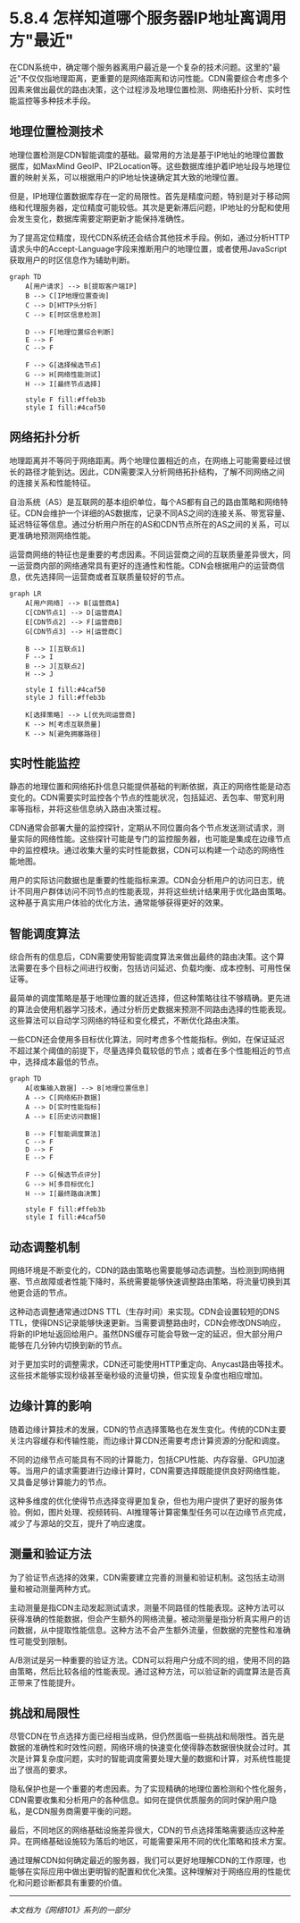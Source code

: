 # 5.8.4 怎样知道哪个服务器IP地址离调用方"最近"

在CDN系统中，确定哪个服务器离用户最近是一个复杂的技术问题。这里的"最近"不仅仅指地理距离，更重要的是网络距离和访问性能。CDN需要综合考虑多个因素来做出最优的路由决策，这个过程涉及地理位置检测、网络拓扑分析、实时性能监控等多种技术手段。

## 地理位置检测技术

地理位置检测是CDN智能调度的基础。最常用的方法是基于IP地址的地理位置数据库，如MaxMind GeoIP、IP2Location等。这些数据库维护着IP地址段与地理位置的映射关系，可以根据用户的IP地址快速确定其大致的地理位置。

但是，IP地理位置数据库存在一定的局限性。首先是精度问题，特别是对于移动网络和代理服务器，定位精度可能较低。其次是更新滞后问题，IP地址的分配和使用会发生变化，数据库需要定期更新才能保持准确性。

为了提高定位精度，现代CDN系统还会结合其他技术手段。例如，通过分析HTTP请求头中的Accept-Language字段来推断用户的地理位置，或者使用JavaScript获取用户的时区信息作为辅助判断。

```mermaid
graph TD
    A[用户请求] --> B[提取客户端IP]
    B --> C[IP地理位置查询]
    C --> D[HTTP头分析]
    C --> E[时区信息检测]
    
    D --> F[地理位置综合判断]
    E --> F
    C --> F
    
    F --> G[选择候选节点]
    G --> H[网络性能测试]
    H --> I[最终节点选择]
    
    style F fill:#ffeb3b
    style I fill:#4caf50
```

## 网络拓扑分析

地理距离并不等同于网络距离。两个地理位置相近的点，在网络上可能需要经过很长的路径才能到达。因此，CDN需要深入分析网络拓扑结构，了解不同网络之间的连接关系和性能特征。

自治系统（AS）是互联网的基本组织单位，每个AS都有自己的路由策略和网络特征。CDN会维护一个详细的AS数据库，记录不同AS之间的连接关系、带宽容量、延迟特征等信息。通过分析用户所在的AS和CDN节点所在的AS之间的关系，可以更准确地预测网络性能。

运营商网络的特征也是重要的考虑因素。不同运营商之间的互联质量差异很大，同一运营商内部的网络通常具有更好的连通性和性能。CDN会根据用户的运营商信息，优先选择同一运营商或者互联质量较好的节点。

```mermaid
graph LR
    A[用户网络] --> B[运营商A]
    C[CDN节点1] --> D[运营商A]
    E[CDN节点2] --> F[运营商B]
    G[CDN节点3] --> H[运营商C]
    
    B --> I[互联点1]
    F --> I
    B --> J[互联点2]
    H --> J
    
    style I fill:#4caf50
    style J fill:#ffeb3b
    
    K[选择策略] --> L[优先同运营商]
    K --> M[考虑互联质量]
    K --> N[避免拥塞路径]
```

## 实时性能监控

静态的地理位置和网络拓扑信息只能提供基础的判断依据，真正的网络性能是动态变化的。CDN需要实时监控各个节点的性能状况，包括延迟、丢包率、带宽利用率等指标，并将这些信息纳入路由决策过程。

CDN通常会部署大量的监控探针，定期从不同位置向各个节点发送测试请求，测量实际的网络性能。这些探针可能是专门的监控服务器，也可能是集成在边缘节点中的监控模块。通过收集大量的实时性能数据，CDN可以构建一个动态的网络性能地图。

用户的实际访问数据也是重要的性能指标来源。CDN会分析用户的访问日志，统计不同用户群体访问不同节点的性能表现，并将这些统计结果用于优化路由策略。这种基于真实用户体验的优化方法，通常能够获得更好的效果。

## 智能调度算法

综合所有的信息后，CDN需要使用智能调度算法来做出最终的路由决策。这个算法需要在多个目标之间进行权衡，包括访问延迟、负载均衡、成本控制、可用性保证等。

最简单的调度策略是基于地理位置的就近选择，但这种策略往往不够精确。更先进的算法会使用机器学习技术，通过分析历史数据来预测不同路由选择的性能表现。这些算法可以自动学习网络的特征和变化模式，不断优化路由决策。

一些CDN还会使用多目标优化算法，同时考虑多个性能指标。例如，在保证延迟不超过某个阈值的前提下，尽量选择负载较低的节点；或者在多个性能相近的节点中，选择成本最低的节点。

```mermaid
graph TD
    A[收集输入数据] --> B[地理位置信息]
    A --> C[网络拓扑数据]
    A --> D[实时性能指标]
    A --> E[历史访问数据]
    
    B --> F[智能调度算法]
    C --> F
    D --> F
    E --> F
    
    F --> G[候选节点评分]
    G --> H[多目标优化]
    H --> I[最终路由决策]
    
    style F fill:#ffeb3b
    style I fill:#4caf50
```

## 动态调整机制

网络环境是不断变化的，CDN的路由策略也需要能够动态调整。当检测到网络拥塞、节点故障或者性能下降时，系统需要能够快速调整路由策略，将流量切换到其他更合适的节点。

这种动态调整通常通过DNS TTL（生存时间）来实现。CDN会设置较短的DNS TTL，使得DNS记录能够快速更新。当需要调整路由时，CDN会修改DNS响应，将新的IP地址返回给用户。虽然DNS缓存可能会导致一定的延迟，但大部分用户能够在几分钟内切换到新的节点。

对于更加实时的调整需求，CDN还可能使用HTTP重定向、Anycast路由等技术。这些技术能够实现秒级甚至毫秒级的流量切换，但实现复杂度也相应增加。

## 边缘计算的影响

随着边缘计算技术的发展，CDN的节点选择策略也在发生变化。传统的CDN主要关注内容缓存和传输性能，而边缘计算CDN还需要考虑计算资源的分配和调度。

不同的边缘节点可能具有不同的计算能力，包括CPU性能、内存容量、GPU加速等。当用户的请求需要进行边缘计算时，CDN需要选择既能提供良好网络性能，又具备足够计算能力的节点。

这种多维度的优化使得节点选择变得更加复杂，但也为用户提供了更好的服务体验。例如，图片处理、视频转码、AI推理等计算密集型任务可以在边缘节点完成，减少了与源站的交互，提升了响应速度。

## 测量和验证方法

为了验证节点选择的效果，CDN需要建立完善的测量和验证机制。这包括主动测量和被动测量两种方式。

主动测量是指CDN主动发起测试请求，测量不同路径的性能表现。这种方法可以获得准确的性能数据，但会产生额外的网络流量。被动测量是指分析真实用户的访问数据，从中提取性能信息。这种方法不会产生额外流量，但数据的完整性和准确性可能受到限制。

A/B测试是另一种重要的验证方法。CDN可以将用户分成不同的组，使用不同的路由策略，然后比较各组的性能表现。通过这种方法，可以验证新的调度算法是否真正带来了性能提升。

## 挑战和局限性

尽管CDN在节点选择方面已经相当成熟，但仍然面临一些挑战和局限性。首先是数据的准确性和时效性问题，网络环境的快速变化使得静态数据很快就会过时。其次是计算复杂度问题，实时的智能调度需要处理大量的数据和计算，对系统性能提出了很高的要求。

隐私保护也是一个重要的考虑因素。为了实现精确的地理位置检测和个性化服务，CDN需要收集和分析用户的各种信息。如何在提供优质服务的同时保护用户隐私，是CDN服务商需要平衡的问题。

最后，不同地区的网络基础设施差异很大，CDN的节点选择策略需要适应这种差异。在网络基础设施较为落后的地区，可能需要采用不同的优化策略和技术方案。

通过理解CDN如何确定最近的服务器，我们可以更好地理解CDN的工作原理，也能够在实际应用中做出更明智的配置和优化决策。这种理解对于网络应用的性能优化和问题诊断都具有重要的价值。

---

*本文档为《网络101》系列的一部分*
